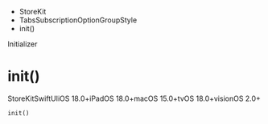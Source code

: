 

- StoreKit
- TabsSubscriptionOptionGroupStyle
-  init() 

Initializer

# init()

StoreKitSwiftUIiOS 18.0+iPadOS 18.0+macOS 15.0+tvOS 18.0+visionOS 2.0+

``` source
init()
```

